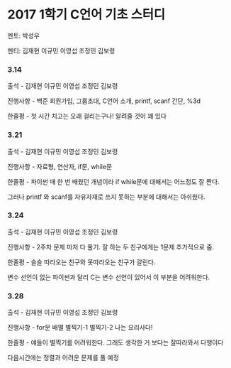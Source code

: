 # **2017 1학기 C언어 기초 스터디**

멘토: 박성우

멘티: 김재현 이규민 이영섭 조정민 김보령

### 3.14

출석 - 김재현 이규민 이영섭 조정민 김보령

진행사항 - 백준 회원가입, 그룹초대, C언어 소개, printf, scanf 간단, %3d

한줄평 - 첫 시간 치고는 오래 걸리는구나! 알려줄 것이 꽤 있다

### **3.21**

출석 - 김재현 이규민 이영섭 조정민 김보령

진행사항 - 자료형, 연산자, if문, while문

한줄평 - 파이썬 때 한 번 배웠던 개념이라 if while문에 대해서는 어느정도 잘 짠다.

그러나 printf 와 scanf를 자유자재로 쓰지 못하는 부분에 대해서는 아쉬웠다.

### **3.24**

출석 - 김재현 이규민 이영섭 조정민 김보령

진행사항 - 2주차 문제 마저 다 풀기. 잘 하는 두 친구에게는 1문제 추가적으로 줌.

한줄평 - 슬슬 따라오는 친구와 못따라오는 친구가 갈린다.

변수 선언이 없는 파이썬과 달리 C는 변수 선언이 있어서 이 부분을 어려워한다.

### **3.28**

출석 - 김재현 이규민 이영섭 조정민 김보령

진행사항 - for문 배멸 별찍기-1 별찍기-2 나는 요리사다!

한줄평 - 얘들이 별찍기를 어려워한다. 그래도 생각한 거 보다는 잘따라와서 다행이다

다음시간에는 정렬과 어려운 문제를 풀 예정


